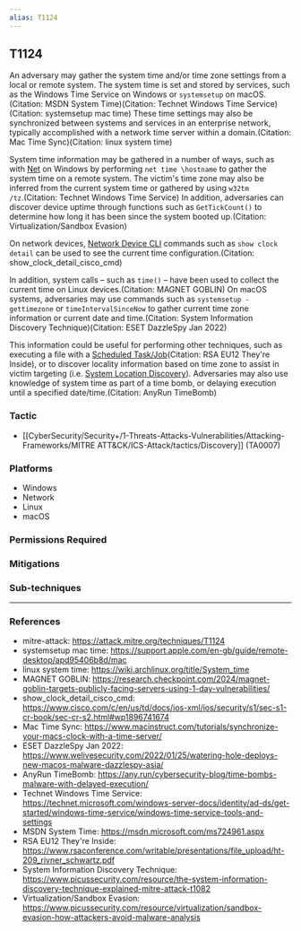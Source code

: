 ```yaml
---
alias: T1124
---
```


## T1124

An adversary may gather the system time and/or time zone settings from a local or remote system. The system time is set and stored by services, such as the Windows Time Service on Windows or <code>systemsetup</code> on macOS.(Citation: MSDN System Time)(Citation: Technet Windows Time Service)(Citation: systemsetup mac time) These time settings may also be synchronized between systems and services in an enterprise network, typically accomplished with a network time server within a domain.(Citation: Mac Time Sync)(Citation: linux system time)

System time information may be gathered in a number of ways, such as with [Net](https://attack.mitre.org/software/S0039) on Windows by performing <code>net time \\hostname</code> to gather the system time on a remote system. The victim's time zone may also be inferred from the current system time or gathered by using <code>w32tm /tz</code>.(Citation: Technet Windows Time Service) In addition, adversaries can discover device uptime through functions such as <code>GetTickCount()</code> to determine how long it has been since the system booted up.(Citation: Virtualization/Sandbox Evasion)

On network devices, [Network Device CLI](https://attack.mitre.org/techniques/T1059/008) commands such as `show clock detail` can be used to see the current time configuration.(Citation: show_clock_detail_cisco_cmd)

In addition, system calls – such as <code>time()</code> – have been used to collect the current time on Linux devices.(Citation: MAGNET GOBLIN) On macOS systems, adversaries may use commands such as <code>systemsetup -gettimezone</code> or <code>timeIntervalSinceNow</code> to gather current time zone information or current date and time.(Citation: System Information Discovery Technique)(Citation: ESET DazzleSpy Jan 2022)

This information could be useful for performing other techniques, such as executing a file with a [Scheduled Task/Job](https://attack.mitre.org/techniques/T1053)(Citation: RSA EU12 They're Inside), or to discover locality information based on time zone to assist in victim targeting (i.e. [System Location Discovery](https://attack.mitre.org/techniques/T1614)). Adversaries may also use knowledge of system time as part of a time bomb, or delaying execution until a specified date/time.(Citation: AnyRun TimeBomb)


### Tactic
- [[CyberSecurity/Security+/1-Threats-Attacks-Vulnerabilities/Attacking-Frameworks/MITRE ATT&CK/ICS-Attack/tactics/Discovery]] (TA0007)

### Platforms
- Windows
- Network
- Linux
- macOS

### Permissions Required

### Mitigations

### Sub-techniques


---
### References

- mitre-attack: https://attack.mitre.org/techniques/T1124
- systemsetup mac time: https://support.apple.com/en-gb/guide/remote-desktop/apd95406b8d/mac
- linux system time: https://wiki.archlinux.org/title/System_time
- MAGNET GOBLIN: https://research.checkpoint.com/2024/magnet-goblin-targets-publicly-facing-servers-using-1-day-vulnerabilities/
- show_clock_detail_cisco_cmd: https://www.cisco.com/c/en/us/td/docs/ios-xml/ios/security/s1/sec-s1-cr-book/sec-cr-s2.html#wp1896741674
- Mac Time Sync: https://www.macinstruct.com/tutorials/synchronize-your-macs-clock-with-a-time-server/
- ESET DazzleSpy Jan 2022: https://www.welivesecurity.com/2022/01/25/watering-hole-deploys-new-macos-malware-dazzlespy-asia/
- AnyRun TimeBomb: https://any.run/cybersecurity-blog/time-bombs-malware-with-delayed-execution/
- Technet Windows Time Service: https://technet.microsoft.com/windows-server-docs/identity/ad-ds/get-started/windows-time-service/windows-time-service-tools-and-settings
- MSDN System Time: https://msdn.microsoft.com/ms724961.aspx
- RSA EU12 They're Inside: https://www.rsaconference.com/writable/presentations/file_upload/ht-209_rivner_schwartz.pdf
- System Information Discovery Technique: https://www.picussecurity.com/resource/the-system-information-discovery-technique-explained-mitre-attack-t1082
- Virtualization/Sandbox Evasion: https://www.picussecurity.com/resource/virtualization/sandbox-evasion-how-attackers-avoid-malware-analysis
